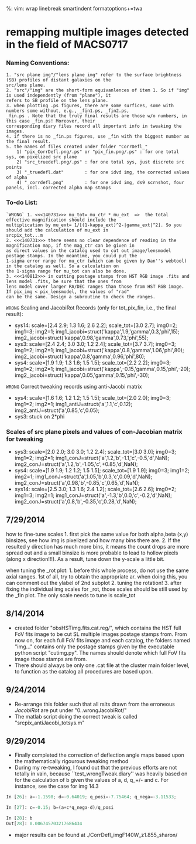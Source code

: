 %: vim: wrap linebreak smartindent formatoptions+=twa

remapping multiple images detected in the field of MACS0717
===================

### Naming Conventions:
    1. "src plane img"/"lens plane img" refer to the surface brightness (SB) profiles of distant galaxies on the
    src/lens plane.
    2. "src"/"img" are the short-form equivanlences of item 1. So if "img" is used independently (from "plane"), it
    refers to SB profile on the lens plane.
    3. when plotting .ps figures, there are some surfices, some with numbers some without, e.g., _fin1.ps, _fin2.ps,
    _fin.ps . Note that the truly final results are those w/o numbers, in this case _fin.ps! Moreover, their
    corresponding diary files record all important info in tweaking the images.
    4. if there is no _fin.ps figures, use _fin with the biggest number as the final result.
    5. the names of files created under folder "CorrDefl_"
        1) "pix_CorrDefl.png/.ps" or "pix_fin.png/.ps" : for one total sys, on pixelized src plane
        2) "src_truedefl.png/.ps" : for one total sys, just discrete src points
        3) "_truedefl.dat"        : for one idvd img, the corrected values of alpha
        4) "_corrdefl.png"        : for one idvd img, ds9 scrnshot, four panels, incl. corrected alpha map stamps

### To-do List:
    `WRONG` 1. <<<140731>>> mu_tot= mu_ctr * mu_ext  =>  the total effective magnification should include the
    multiplication by mu_ext= 1/[(1-kappa_ext)^2-|gamma_ext|^2]. So you should add the calculation of mu_ext in
    srcpix_tot...m
    2. <<<140731>>> there seems no clear dependence of reading in the magnification map, if the mag_ctr can be given in
    as direct values in the catalog used to cut out image/lensmodel postage stamps. In the meantime, you could put the
    1-sigma error range for mu_ctr (which can be given by Dan''s webtool) in the catalog as well. So a calculation on
    the 1-sigma range for mu_tot can also be done.
    3. <<<140812>>> in cutting postage stamps from HST RGB image .fits and lens model .fits, be sure that the ones from
    lens model cover larger RA/DEC ranges than those from HST RGB image. If pix_img < pix_lensmodel, the values of "rad"
    can be the same. Design a subroutine to check the ranges.

`WRONG` Scaling and JacobiRot Records (only for tot_pix_fin, i.e., the final result):
  * sys14:  scale=[2.4 2.9; 1.3 1.6; 2.6 2.2];  scale_tot=[3.0 2.7];
            img0=2;  img1=3;  img2=1;
            img1_jacobi=struct('kappa',1.9,'gamma',0.3,'phi',15);
            img2_jacobi=struct('kappa',0.98,'gamma',0.73,'phi',55);
  * sys3:   scale=[2.4 2.4; 3.0 3.0; 1.2 2.4];  scale_tot=[3.7 3.7];
            img0=3;  img1=2;  img2=1;
            img1_jacobi=struct('kappa',0.8,'gamma',1.06,'phi',80);
            img2_jacobi=struct('kappa',0.8,'gamma',0.96,'phi',80);
  * sys4:   scale=[1.9 1.9; 1.3 1.6; 1.5 1.5];  scale_tot=[2.2 2.2];
            img0=3;  img1=2;  img2=1;
            img1_jacobi=struct('kappa',-0.15,'gamma',0.15,'phi',-20);
            img2_jacobi=struct('kappa',0.05,'gamma',0.15,'phi',-30);

`WRONG` Correct tweaking records using anti-Jacobi matrix
  * sys4:    scale=[1.6 1.6; 1.2 1.2; 1.5 1.5]; scale_tot=[2.0 2.0];
            img0=3; img1=2; img2=1;
            img1_antiJ=struct('a',1.1,'c',0.12); img2_antiJ=struct('a',0.85,'c',0.05);
  * sys3:    stuck on 2*phi

### Scales of src plane pixels and values of con-Jacobian matrix for tweaking
  * sys3:   scale=[2.0 2.0; 3.0 3.0; 1.2 2.4];  scale_tot=[3.0 3.0];
            img0=3;  img1=2;  img2=1;
            img1_conJ=struct('a',1.2,'b',-1.1,'c',-0.5,'d',NaN);
            img2_conJ=struct('a',1.2,'b',-1.05,'c',+0.85,'d',NaN);
  * sys4:   scale=[1.9 1.9; 1.2 1.2; 1.5 1.5];  scale_tot=[1.9 1.9];
            img0=3;  img1=2;  img2=1;
            img1_conJ=struct('a',1.05,'b',0.3,'c',0.09,'d',NaN);
            img2_conJ=struct('a',0.98,'b',-0.85,'c',0.65,'d',NaN);
  * sys14:  scale=[2.5 3.0; 1.3 1.6; 2.4 1.2];  scale_tot=[2.6 2.6];
            img0=2;  img1=3;  img2=1;
            img1_conJ=struct('a',-1.3,'b',0.0,'c',-0.2,'d',NaN);
            img2_conJ=struct('a',0.8,'b',-0.35,'c',0.28,'d',NaN);


7/29/2014
---------
how to fine-tune scales
    1. first pick the same value for both alpha,beta (x,y) binsizes, see how img is pixelized and how many bins there 
    are.
    2. If the resulted y direction has much more bins, it means the count drops are more spread out and a small binsize 
    is more probable to lead to hollow pixels (along x direction!!!). As a result, tune down the y-scale a little bit.

when tuning the _rot plot:
    1. before this whole process, do not use the same axial ranges. 1st of all, try to obtain the appropriate ar. when
    doing this, you can comment out the ylabel of 2nd subplot
    2. tuning the rotation!
    3. after fixing the individual img scales for _rot, those scales should be still used by the _fin plot. The only
    scale needs to tune is scale_tot

8/14/2014
---------
  * created folder "obsHSTimg.fits.cat.reg/", which contains the HST full FoV fits image to be cut SL multiple images
    postage stamps from. From now on, for each full FoV fits image and each catalog, the folders named "img..." contains
    only the postage stamps given by the executable python script "cutimg.py". The names should denote which full FoV fits
    image those stamps are from.
  * There should always be only one .cat file at the cluster main folder level, to function as the catalog all procedures
    are based upon.

9/24/2014
---------
  * Re-arrange this folder such that all rslts drawn from the erroneous _JacobiRot_ are put under "0..wrongJacobiRot/"
  * The matlab script doing the correct tweak is called "srcpix_antiJacobi_totsys.m"

9/29/2014
---------
  * Finally completed the correction of deflection angle maps based upon the mathematically rigourous tweaking method
  * During my re-tweaking, I found out that the previous efforts are not totally in vain, because 
    ``test_wrongTweak.diary'' was heavily based on for the calculation of b given the values of a, d, q_+/- and c. For 
    instance, see the case for img 14.3
  ```python
  In [26]: a=-1.1598; d=-0.64019; q_posi=-7.75464; q_nega=-3.11533;
  
  In [27]: c=-0.15; b=(a+c*q_nega-d)/q_posi
  
  In [28]: b
  Out[28]: 0.006745703217686434
  ```
  * major results can be found at ./CorrDefl_imgF140W_z1.855_sharon/



